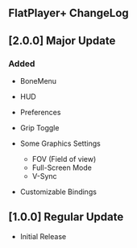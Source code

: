 ## FlatPlayer+ ChangeLog

## [2.0.0] Major Update

### Added
* BoneMenu

* HUD

* Preferences

* Grip Toggle

* Some Graphics Settings
    * FOV (Field of view)
    * Full-Screen Mode
    * V-Sync

* Customizable Bindings

## [1.0.0]  Regular Update
* Initial Release